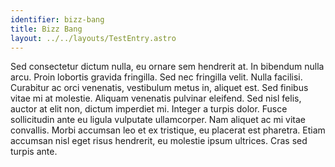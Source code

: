 ```yaml
---
identifier: bizz-bang
title: Bizz Bang
layout: ../../layouts/TestEntry.astro
---
```

Sed consectetur dictum nulla, eu ornare sem hendrerit at. In bibendum nulla arcu. Proin lobortis gravida fringilla. Sed nec fringilla velit. Nulla facilisi. Curabitur ac orci venenatis, vestibulum metus in, aliquet est. Sed finibus vitae mi at molestie. Aliquam venenatis pulvinar eleifend. Sed nisl felis, auctor at elit non, dictum imperdiet mi. Integer a turpis dolor. Fusce sollicitudin ante eu ligula vulputate ullamcorper. Nam aliquet ac mi vitae convallis. Morbi accumsan leo et ex tristique, eu placerat est pharetra. Etiam accumsan nisl eget risus hendrerit, eu molestie ipsum ultrices. Cras sed turpis ante.
